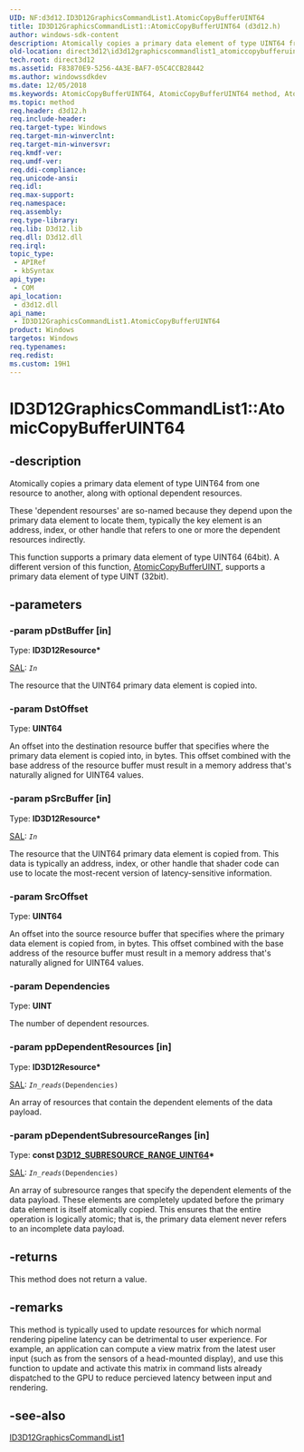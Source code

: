```yaml
---
UID: NF:d3d12.ID3D12GraphicsCommandList1.AtomicCopyBufferUINT64
title: ID3D12GraphicsCommandList1::AtomicCopyBufferUINT64 (d3d12.h)
author: windows-sdk-content
description: Atomically copies a primary data element of type UINT64 from one resource to another, along with optional dependent resources.
old-location: direct3d12\id3d12graphicscommandlist1_atomiccopybufferuint64.htm
tech.root: direct3d12
ms.assetid: F83870E9-5256-4A3E-BAF7-05C4CCB28442
ms.author: windowssdkdev
ms.date: 12/05/2018
ms.keywords: AtomicCopyBufferUINT64, AtomicCopyBufferUINT64 method, AtomicCopyBufferUINT64 method,ID3D12GraphicsCommandList1 interface, ID3D12GraphicsCommandList1 interface,AtomicCopyBufferUINT64 method, ID3D12GraphicsCommandList1.AtomicCopyBufferUINT64, ID3D12GraphicsCommandList1::AtomicCopyBufferUINT64, d3d12/ID3D12GraphicsCommandList1::AtomicCopyBufferUINT64, direct3d12.id3d12graphicscommandlist1_atomiccopybufferuint64
ms.topic: method
req.header: d3d12.h
req.include-header: 
req.target-type: Windows
req.target-min-winverclnt: 
req.target-min-winversvr: 
req.kmdf-ver: 
req.umdf-ver: 
req.ddi-compliance: 
req.unicode-ansi: 
req.idl: 
req.max-support: 
req.namespace: 
req.assembly: 
req.type-library: 
req.lib: D3d12.lib
req.dll: D3d12.dll
req.irql: 
topic_type:
 - APIRef
 - kbSyntax
api_type:
 - COM
api_location:
 - d3d12.dll
api_name:
 - ID3D12GraphicsCommandList1.AtomicCopyBufferUINT64
product: Windows
targetos: Windows
req.typenames: 
req.redist: 
ms.custom: 19H1
---
```


# ID3D12GraphicsCommandList1::AtomicCopyBufferUINT64


## -description


Atomically copies a primary data element of type UINT64 from one resource to another, along with optional dependent resources.

These 'dependent resourses' are so-named because they depend upon the primary data element to locate them, typically the key element is an address, index, or other handle that refers to one or more the dependent resources indirectly. 

This function supports a primary data element of type UINT64 (64bit). A different version of this function, <a href="https://docs.microsoft.com/windows/desktop/api/d3d12/nf-d3d12-id3d12graphicscommandlist1-atomiccopybufferuint">AtomicCopyBufferUINT</a>, supports a primary data element of type UINT (32bit).


## -parameters




### -param pDstBuffer [in]

Type: <b>ID3D12Resource*</b>

<a href="https://docs.microsoft.com/visualstudio/code-quality/annotating-function-parameters-and-return-values?view=vs-2015">SAL</a>: <code>_In_</code>

The resource that the UINT64 primary data element is copied into.


### -param DstOffset

Type: <b>UINT64</b>

An offset into the destination resource buffer that specifies where the primary data element is copied into, in bytes. This offset combined with the base address of the resource buffer must result in a memory address that's naturally aligned for UINT64 values.


### -param pSrcBuffer [in]

Type: <b>ID3D12Resource*</b>

<a href="https://docs.microsoft.com/visualstudio/code-quality/annotating-function-parameters-and-return-values?view=vs-2015">SAL</a>: <code>_In_</code>

The resource that the UINT64 primary data element is copied from. This data is typically an address, index, or other handle that shader code can use to locate the most-recent version of latency-sensitive information.


### -param SrcOffset

Type: <b>UINT64</b>

An offset into the source resource buffer that specifies where the primary data element is copied from, in bytes. This offset combined with the base address of the resource buffer must result in a memory address that's naturally aligned for UINT64 values.


### -param Dependencies

Type: <b>UINT</b>

The number of dependent resources.


### -param ppDependentResources [in]

Type: <b>ID3D12Resource*</b>

<a href="https://docs.microsoft.com/visualstudio/code-quality/annotating-function-parameters-and-return-values?view=vs-2015">SAL</a>: <code>_In_reads_(Dependencies)</code>

An array of resources that contain the dependent elements of the data payload.


### -param pDependentSubresourceRanges [in]

Type: <b>const <a href="https://docs.microsoft.com/windows/desktop/api/d3d12/ns-d3d12-d3d12_subresource_range_uint64">D3D12_SUBRESOURCE_RANGE_UINT64</a>*</b>

<a href="https://docs.microsoft.com/visualstudio/code-quality/annotating-function-parameters-and-return-values?view=vs-2015">SAL</a>: <code>_In_reads_(Dependencies)</code>

An array of subresource ranges that specify the dependent elements of the data payload. These elements are completely updated before the primary data element is itself atomically copied. This ensures that the entire operation is logically atomic; that is, the primary data element never refers to an incomplete data payload.


## -returns



This method does not return a value.




## -remarks



This method is typically used to update resources for which normal rendering pipeline latency can be detrimental to user experience. For example, an application can compute a view matrix from the latest user input (such as from the sensors of a head-mounted display), and use this function to update and activate this matrix in command lists already dispatched to the GPU to reduce percieved latency between input and rendering.




## -see-also




<a href="https://docs.microsoft.com/windows/desktop/api/d3d12/nn-d3d12-id3d12graphicscommandlist1">ID3D12GraphicsCommandList1</a>
 

 

